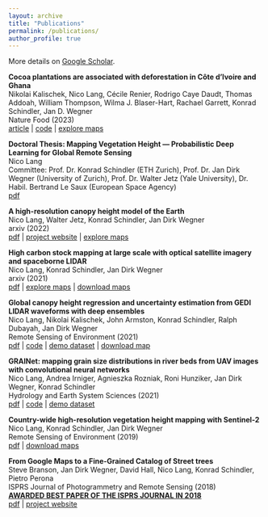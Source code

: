 ```yaml
---
layout: archive
title: "Publications"
permalink: /publications/
author_profile: true
---
```


More details on [Google Scholar](https://scholar.google.ch/citations?user=bVZtKsQAAAAJ&hl=en).

**Cocoa plantations are associated with deforestation in Côte d’Ivoire and Ghana**\
Nikolai Kalischek, Nico Lang, Cécile Renier, Rodrigo Caye Daudt, Thomas Addoah, William Thompson, Wilma J. Blaser-Hart, Rachael Garrett, Konrad Schindler, Jan D. Wegner\
Nature Food (2023)\
[article](https://doi.org/10.1038/s43016-023-00751-8) | 
[code](https://langnico.github.io/globalcanopyheight/) |
[explore maps](https://nk.users.earthengine.app/view/cocoa-map) 


**Doctoral Thesis: Mapping Vegetation Height — Probabilistic Deep Learning for Global Remote Sensing**\
Nico Lang\
Committee: Prof. Dr. Konrad Schindler (ETH Zurich), 
Prof. Dr. Jan Dirk Wegner (University of Zurich), 
Prof. Dr. Walter Jetz (Yale University),
Dr. Habil. Bertrand Le Saux (European Space Agency)\
[pdf](https://doi.org/10.3929/ethz-b-000554994)

**A high-resolution canopy height model of the Earth**\
Nico Lang, Walter Jetz, Konrad Schindler, Jan Dirk Wegner\
arxiv (2022)\
[pdf](https://arxiv.org/pdf/2204.08322.pdf) | 
[project website](https://langnico.github.io/globalcanopyheight/) |
[explore maps](https://nlang.users.earthengine.app/view/global-canopy-height-2020) 


**High carbon stock mapping at large scale with optical satellite imagery and spaceborne LIDAR**\
Nico Lang, Konrad Schindler, Jan Dirk Wegner\
arxiv (2021)\
[pdf](https://arxiv.org/pdf/2107.07431.pdf) | 
[explore maps](https://nlang.users.earthengine.app/view/canopy-height-and-carbon-stock-southeast-asia-2020) | 
[download maps](http://doi.org/10.5281/zenodo.5012448)

**Global canopy height regression and uncertainty estimation from GEDI LIDAR waveforms with deep ensembles**\
Nico Lang, Nikolai Kalischek, John Armston, Konrad Schindler, Ralph Dubayah, Jan Dirk Wegner\
Remote Sensing of Environment (2021)\
[pdf](https://doi.org/10.1016/j.rse.2021.112760) | 
[code](https://github.com/langnico/GEDI-BDL) | 
[demo dataset](https://share.phys.ethz.ch/~pf/nlangdata/GEDI_BDL_demo.zip) | 
[download map]( https://doi.org/10.5281/zenodo.5112904)

**GRAINet: mapping grain size distributions in river beds from UAV images with convolutional neural networks**\
Nico Lang, Andrea Irniger, Agnieszka Rozniak, Roni Hunziker, Jan Dirk Wegner, Konrad Schindler\
Hydrology and Earth System Sciences (2021)\
[pdf](https://doi.org/10.5194/hess-25-2567-2021) | 
[code](https://github.com/langnico/GRAINet) | 
[demo dataset](https://share.phys.ethz.ch/~pf/nlangdata/GRAINet_demo_data.zip)

**Country-wide high-resolution vegetation height mapping with Sentinel-2**\
Nico Lang, Konrad Schindler, Jan Dirk Wegner\
Remote Sensing of Environment (2019)\
[pdf](https://arxiv.org/pdf/1904.13270.pdf) | 
[download maps](https://share.phys.ethz.ch/~pf/nlangdata/gabon_canopy_height_2017.zip)

**From Google Maps to a Fine-Grained Catalog of Street trees**\
Steve Branson, Jan Dirk Wegner, David Hall, Nico Lang, Konrad Schindler, Pietro Perona\
ISPRS Journal of Photogrammetry and Remote Sensing (2018)\
**[AWARDED BEST PAPER OF THE ISPRS JOURNAL IN 2018](https://www.isprs.org/society/awards/helava/2018.aspx)**\
[pdf](https://arxiv.org/pdf/1910.02675.pdf) | 
[project website](https://registree.ethz.ch/)
